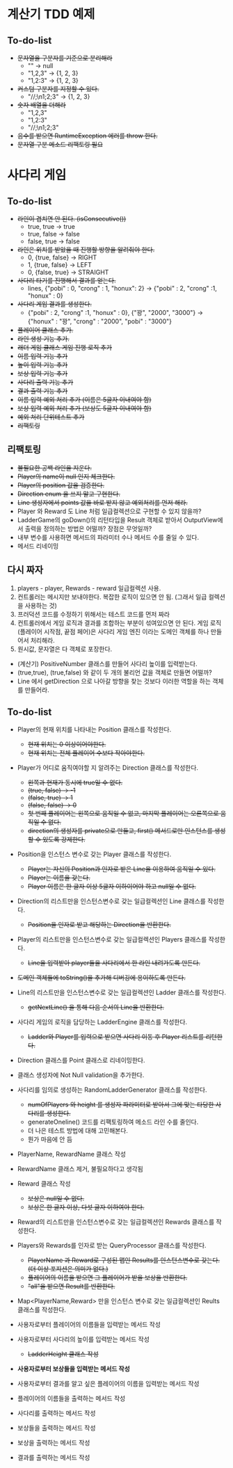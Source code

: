 # 계산기 TDD 예제

## To-do-list

- ~~문자열을 구분자를 기준으로 분리해라~~
    - "" -> null
    - "1,2,3" -> {1, 2, 3}
    - "1,2:3" -> {1, 2, 3}
- ~~커스텀 구분자를 지정할 수 있다.~~
    - "//;\n1;2;3" -> {1, 2, 3}
- ~~숫자 배열을 더해라~~
    - "1,2,3"
    - "1,2:3"
    - "//;\n1;2;3"
- ~~음수를 받으면 RuntimeException 에러를 throw 한다.~~
- ~~문자열 구분 메소드 리팩토링 필요~~

# 사다리 게임

## To-do-list
- ~~라인이 겹치면 안 된다. (isConsecutive())~~
    - true, true -> true
    - true, false -> false
    - false, true -> false
- ~~라인은 위치를 받았을 때 진행할 방향을 알려줘야 한다.~~
    - 0, {true, false} -> RIGHT
    - 1, {true, false} -> LEFT
    - 0, {false, true} -> STRAIGHT
- ~~사다리 타기를 진행해서 결과를 얻는다.~~
    - lines, {"pobi" : 0, "crong" : 1, "honux": 2} -> {"pobi" : 2, "crong" :1, "honux" : 0}
- ~~사다리 게임 결과를 생성한다.~~
    - {"pobi" : 2, "crong" :1, "honux" : 0}, {"꽝", "2000", "3000"} -> {"honux" : "꽝", "crong" : "2000", "pobi" : "3000"}
- ~~플레이어 클래스 추가.~~
- ~~라인 생성 기능 추가.~~
- ~~래더 게임 클래스 게임 진행 로직 추가~~
- ~~이름 입력 기능 추가~~
- ~~높이 입력 기능 추가~~
- ~~보상 입력 기능 추가~~
- ~~사다리 출력 기능 추가~~
- ~~결과 출력 기능 추가~~
- ~~이름 입력 예외 처리 추가 (이름은 5글자 이내여야 함)~~
- ~~보상 입력 예외 처리 추가 (보상도 5글자 이내여야 함)~~
- ~~예외 처리 단위테스트 추가~~
- ~~리팩토링~~

## 리팩토링
- ~~불필요한 공백 라인을 지운다.~~
- ~~Player의 name이 null 인지 체크한다.~~
- ~~Player의 position 값을 검증한다.~~
- ~~Direction enum 을 쓰지 말고 구현한다.~~
- ~~Line 생성자에서 points 값을 바로 받지 않고 예외처리를 먼저 해라.~~
- Player 와 Reward 도 Line 처럼 일급컬렉션으로 구현할 수 있지 않을까?
- LadderGame의 goDown()의 리턴타입을 Result 객체로 받아서 OutputView에서 출력을 정의하는 방법은 어떨까? 장점은 무엇일까?
- 내부 변수를 사용하면 메서드의 파라미터 수나 메서드 수를 줄일 수 있다.
- 메서드 리네이밍

## 다시 짜자
1. players - player, Rewards - reward 일급컬렉션 사용.
2. 컨트롤러는 메시지만 보내야한다. 복잡한 로직이 있으면 안 됨. (그래서 일급 컬렉션을 사용하는 것)
3. 프러덕션 코드를 수정하기 위해서는 테스트 코드를 먼저 짜라
4. 컨트롤러에서 게임 로직과 결과를 조합하는 부분이 섞여있으면 안 된다. 게임 로직(플레이어 시작점, 끝점 페어)은 사다리 게임 엔진
이라는 도메인 객체를 하나 만들어서 처리해라. 
5. 원시값, 문자열은 다 객체로 포장한다.

- (계산기) PositiveNumber 클래스를 만들어 사다리 높이를 입력받는다.
- (true,true), (true,false) 와 같이 두 개의 불리언 값을 객체로 만들면 어떨까?
- Line 에서 getDirection 으로 나아갈 방향을 찾는 것보다 이러한 역할을 하는 객체를 만들어라.
    
    
## To-do-list
- Player의 현재 위치를 나타내는 Position 클래스를 작성한다.
    - ~~현재 위치는 0 이상이어야한다.~~
    - ~~현재 위치는 전체 플레이어 수보다 작아야한다.~~
- Player가 어디로 움직여야할 지 알려주는 Direction 클래스를 작성한다.
    - ~~왼쪽과 현재가 동시에 true일 수 없다.~~
    - ~~(true, false) -> -1~~
    - ~~(false, true) -> 1~~
    - ~~(false, false) -> 0~~
    - ~~첫 번째 플레이어는 왼쪽으로 움직일 수 없고, 마지막 플레이어는 오른쪽으로 움직일 수 없다.~~
    - ~~direction의 생성자를 private으로 만들고, first() 메서드로만 인스턴스를 생성할 수 있도록 강제한다.~~
- Position을 인스턴스 변수로 갖는 Player 클래스를 작성한다.
    - ~~Player는 자신의 Position과 인자로 받은 Line을 이용하여 움직일 수 있다.~~
    - ~~Player는 이름을 갖는다.~~
    - ~~Player 이름은 한 글자 이상 5글자 이하이어야 하고 null일 수 없다.~~
- Direction의 리스트만을 인스턴스변수로 갖는 일급컬렉션인 Line 클래스를 작성한다.
    - ~~Position을 인자로 받고 해당하는 Direction을 반환한다.~~
- Player의 리스트만을 인스턴스변수로 갖는 일급컬렉션인 Players 클래스를 작성한다.
    - ~~Line을 입력받아 player들을 사다리에서 한 라인 내려가도록 만든다.~~
- ~~도메인 객체들에 toString()을 추가해 디버깅에 용이하도록 만든다.~~
- Line의 리스트만을 인스턴스변수로 갖는 일급컬렉션인 Ladder 클래스를 작성한다.
    - ~~getNextLine() 을 통해 다음 순서의 Line을 반환한다.~~
- 사다리 게임의 로직을 담당하는 LadderEngine 클래스를 작성한다.
    - ~~Ladder와 Player를 입력으로 받으면 사다리 이동 후 Player 리스트를 리턴한다.~~
- Direction 클래스를 Point 클래스로 리네이밍한다.
- 클래스 생성자에 Not Null validation을 추가한다.
- 사다리를 임의로 생성하는 RandomLadderGenerator 클래스를 작성한다.
    - ~~numOfPlayers 와 height 를 생성자 파라미터로 받아서 그에 맞는 타당한 사다리를 생성한다.~~
    - generateOneline() 코드를 리팩토링하여 메소드 라인 수를 줄인다.
    - 더 나은 테스트 방법에 대해 고민해본다.
    - 뭔가 마음에 안 듬
    
- PlayerName, RewardName 클래스 작성

- RewardName 클래스 제거, 불필요하다고 생각됨
    
- Reward 클래스 작성
    - ~~보상은 null일 수 없다.~~
    - ~~보상은 한 글자 이상, 다섯 글자 이하여야 한다.~~
- Reward의 리스트만을 인스턴스변수로 갖는 일급컬렉션인 Rewards 클래스를 작성한다.
- Players와 Rewards를 인자로 받는 QueryProcessor 클래스를 작성한다.
    - ~~PlayerName 과 Reward로 구성된 맵인 Results를 인스턴스변수로 갖는다. (더 이상 포지션은 의미가 없다.)~~
    - ~~플레이어의 이름을 받으면 그 플레이어가 받을 보상을 반환한다.~~
    - ~~"all"을 받으면 Result를 반환한다.~~
- Map<PlayerName,Reward> 만을 인스턴스 변수로 갖는 일급컬렉션인 Reults 클래스를 작성한다.

- 사용자로부터 플레이어의 이름들을 입력받는 메서드 작성
- 사용자로부터 사다리의 높이를 입력받는 메서드 작성
    - ~~LadderHeight 클래스 작성~~
- **사용자로부터 보상들을 입력받는 메서드 작성**
- 사용자로부터 결과를 알고 싶은 플레이어의 이름을 입력받는 메서드 작성
- 플레이어의 이름들을 출력하는 메서드 작성
- 사다리를 출력하는 메서드 작성
- 보상들을 출력하는 메서드 작성
- 보상을 출력하는 메서드 작성
- 결과를 출력하는 메서드 작성